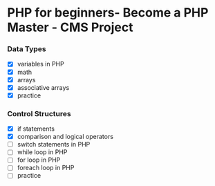 # PHP for beginners- Become a PHP Master - CMS Project


### Data Types

- [x] variables in PHP
- [x] math
- [x] arrays
- [x] associative arrays
- [x] practice

### Control Structures

- [x] if statements
- [x] comparison and logical operators
- [ ] switch statements in PHP
- [ ] while loop in PHP
- [ ] for loop in PHP
- [ ] foreach loop in PHP
- [ ] practice